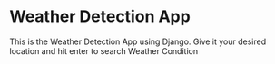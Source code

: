 # Weather Detection App 

This is the Weather Detection App using Django. Give it your desired location and hit enter to search Weather Condition